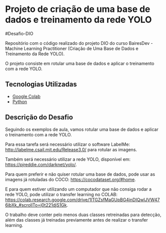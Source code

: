 # Projeto de criação de uma base de dados e treinamento da rede YOLO

#Desafio-DIO

Repositório com o código realizado do projeto DIO do curso BairesDev - Machine Learning Practitioner (Criação de Uma Base de Dados e Treinamento da Rede YOLO).

O projeto consiste em rotular uma base de dados e aplicar o treinamento com a rede YOLO.

## Tecnologias Utilizadas
- [Google Colab](https://colab.research.google.com)
- [Python](https://www.python.org)

## Descrição do Desafio
Seguindo os exemplos de aula, vamos rotular uma base de dados e aplicar o treinamento com a rede YOLO. 
 
Para essa tarefa será necessário utilizar o software LabelMe: http://labelme.csail.mit.edu/Release3.0/ para rotular as imagens. 
 
Também será necessário utilizar a rede YOLO, disponível em: https://pjreddie.com/darknet/yolo/. 
 
Para quem preferir e não quiser rotular uma base de dados, pode usar as imagens já rotuladas do COCO: https://cocodataset.org/#home. 
 
E para quem estiver utilizando um computador que não consiga rodar a rede YOLO, pode utilizar o transfer learning no COLAB: https://colab.research.google.com/drive/1lTGZsfMaGUpBG4inDIQwIJVW476ibXk_#scrollTo=j0t221djS1Gk. 
 
O trabalho deve conter pelo menos duas classes retreinadas para detecção, além das classes já treinadas previamente antes de realizar o transfer learning.  
